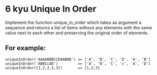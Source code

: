 # 6 kyu Unique In Order

Implement the function unique_in_order which takes as argument a sequence and returns a list of items without any elements with the same value next to each other and preserving the original order of elements.

## For example:

```
uniqueInOrder('AAAABBBCCDAABBB') == ['A', 'B', 'C', 'D', 'A', 'B']
uniqueInOrder('ABBCcAD')         == ['A', 'B', 'C', 'c', 'A', 'D']
uniqueInOrder([1,2,2,3,3])       == [1,2,3]
```
